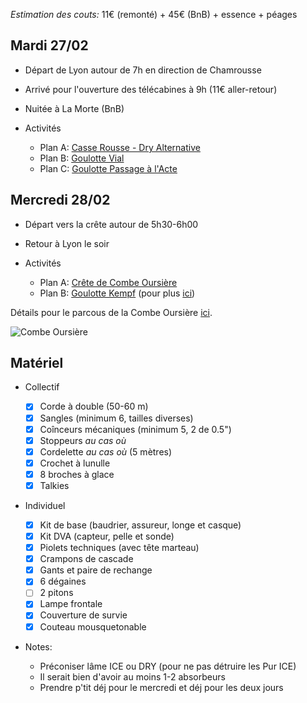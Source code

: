 
*Estimation des couts:* 11€ (remonté) + 45€ (BnB) + essence + péages 

## Mardi 27/02

- Départ de Lyon autour de 7h en direction de Chamrousse
- Arrivé pour l'ouverture des télécabines à 9h (11€ aller-retour)
- Nuitée à La Morte (BnB)

 - Activités
	- Plan A: [Casse Rousse - Dry Alternative](https://www.camptocamp.org/routes/257121/fr/casse-rousse-dry-alternative)
	- Plan B: [Goulotte Vial](https://www.camptocamp.org/routes/394846/fr/croix-de-chamrousse-goulotte-vial)
	- Plan C: [Goulotte Passage à l'Acte](https://www.camptocamp.org/routes/611291/fr/croix-de-chamrousse-goulotte-passage-a-l-acte)

## Mercredi 28/02

- Départ vers la crête autour de 5h30-6h00
- Retour à Lyon le soir

- Activités
	- Plan A: [Crête de Combe Oursière](https://www.camptocamp.org/routes/56515/fr/crete-de-combe-oursiere-face-ne-goulotte-de-droite)
	- Plan B: [Goulotte Kempf](https://www.camptocamp.org/outings/1172881/fr/taillefer-rocher-du-culasson-goulotte-kempf-et-couloir-nnw-du-col-du-grand-van-video-) (pour plus [ici](https://www.camptocamp.org/outings/340990/fr/le-taillefer-couloir-nnw-du-col-du-grand-van-variante-goulotte-benoit-kempf))

Détails pour le parcous de la Combe Oursière [ici](topos/Goulotte-Combe-Oursiere.pdf).

![Combe Oursière](https://media.camptocamp.org/c2corg-active/1201699151_67691485BI.jpg)

## Matériel

- Collectif
	- [x] Corde à double (50-60 m)
	- [x] Sangles (minimum 6, tailles diverses)
	- [x] Coînceurs mécaniques (minimum 5, 2 de 0.5")
	- [x] Stoppeurs *au cas où*
	- [x] Cordelette *au cas où* (5 mètres)
	- [x] Crochet à lunulle
	- [x] 8 broches à glace
	- [x] Talkies

- Individuel

	- [x] Kit de base (baudrier, assureur, longe et casque)
	- [x] Kit DVA (capteur, pelle et sonde)
	- [x] Piolets techniques (avec tête marteau)
	- [x] Crampons de cascade
	- [x] Gants et paire de rechange
	- [x] 6 dégaines
	- [ ] 2 pitons
	- [x] Lampe frontale
	- [x] Couverture de survie
	- [x] Couteau mousquetonable

- Notes:
	- Préconiser lâme ICE ou DRY (pour ne pas détruire les Pur ICE)
	- Il serait bien d'avoir au moins 1-2 absorbeurs
	- Prendre p'tit déj pour le mercredi et déj pour les deux jours
	